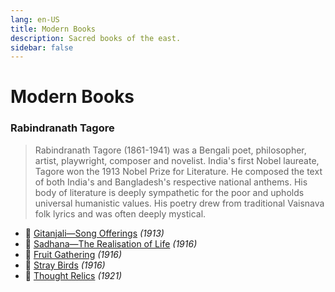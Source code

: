 ```yaml
---
lang: en-US
title: Modern Books
description: Sacred books of the east.
sidebar: false
---
```


# Modern Books

### Rabindranath Tagore
> Rabindranath Tagore (1861-1941) was a Bengali poet, philosopher, artist, playwright, composer and novelist. India's first Nobel laureate, Tagore won the 1913 Nobel Prize for Literature. He composed the text of both India's and Bangladesh's respective national anthems. His body of literature is deeply sympathetic for the poor and upholds universal humanistic values. His poetry drew from traditional Vaisnava folk lyrics and was often deeply mystical.

- 📕 [Gitanjali—Song Offerings](./Gitanjali/index.md) <em>(1913)</em>
- 📕 [Sadhana—The Realisation of Life](./Sadhana/index.md) <em>(1916)</em>
- 📕 [Fruit Gathering](./fruit-gathering/index.md) <em>(1916)</em>
- 📕 [Stray Birds](./stray-birds/index.md) <em>(1916)</em>
- 📕 [Thought Relics](./thought-relics/index.md) <em>(1921)</em>




